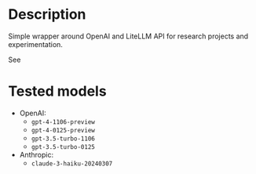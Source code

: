 # Description

Simple wrapper around OpenAI and LiteLLM API for research projects and experimentation.

See

# Tested models

- OpenAI:
    - `gpt-4-1106-preview`
    - `gpt-4-0125-preview`
    - `gpt-3.5-turbo-1106`
    - `gpt-3.5-turbo-0125`
- Anthropic:
    - `claude-3-haiku-20240307`
